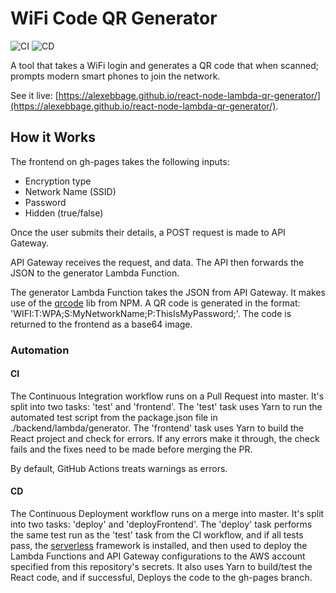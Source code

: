 # WiFi Code QR Generator
![CI](https://github.com/AlexEbbage/react-node-lambda-qr-generator/workflows/CI/badge.svg)
![CD](https://github.com/AlexEbbage/react-node-lambda-qr-generator/workflows/CD/badge.svg)

A tool that takes a WiFi login and generates a QR code that when scanned; prompts modern smart phones to join the network.

See it live: [https://alexebbage.github.io/react-node-lambda-qr-generator/](https://alexebbage.github.io/react-node-lambda-qr-generator/).

## How it Works
The frontend on gh-pages takes the following inputs:
- Encryption type
- Network Name (SSID)
- Password
- Hidden (true/false)  
  
Once the user submits their details, a POST request is made to API Gateway.

API Gateway receives the request, and data. The API then forwards the JSON to the generator Lambda Function.

The generator Lambda Function takes the JSON from API Gateway. It makes use of the [qrcode](https://www.npmjs.com/package/qrcode) lib from NPM. A QR code is generated in the format: 'WIFI:T:WPA;S:MyNetworkName;P:ThisIsMyPassword;'. The code is returned to the frontend as a base64 image.

### Automation
#### CI
The Continuous Integration workflow runs on a Pull Request into master. It's split into two tasks: 'test' and 'frontend'.
The 'test' task uses Yarn to run the automated test script from the package.json file in ./backend/lambda/generator.
The 'frontend' task uses Yarn to build the React project and check for errors. If any errors make it through, the check fails and the fixes need to be made before merging the PR.

By default, GitHub Actions treats warnings as errors.

#### CD
The Continuous Deployment workflow runs on a merge into master. It's split into two tasks: 'deploy' and 'deployFrontend'.
The 'deploy' task performs the same test run as the 'test' task from the CI workflow, and if all tests pass, the [serverless](https://www.npmjs.com/package/serverless) framework is installed, and then used to deploy the Lambda Functions and API Gateway configurations to the AWS account specified from this repository's secrets.
It also uses Yarn to build/test the React code, and if successful, Deploys the code to the gh-pages branch.
